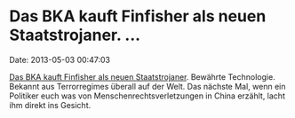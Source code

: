 Das BKA kauft Finfisher als neuen Staatstrojaner. \...
======================================================

Date: 2013-05-03 00:47:03

[Das BKA kauft Finfisher als neuen
Staatstrojaner](http://netzpolitik.org/2013/vertrag-unterzeichnet-bundeskriminalamt-kauft-staatstrojaner-finfisher-fur-150-000-euro/).
Bewährte Technologie. Bekannt aus Terrorregimes überall auf der Welt.
Das nächste Mal, wenn ein Politiker euch was von
Menschenrechtsverletzungen in China erzählt, lacht ihm direkt ins
Gesicht.
